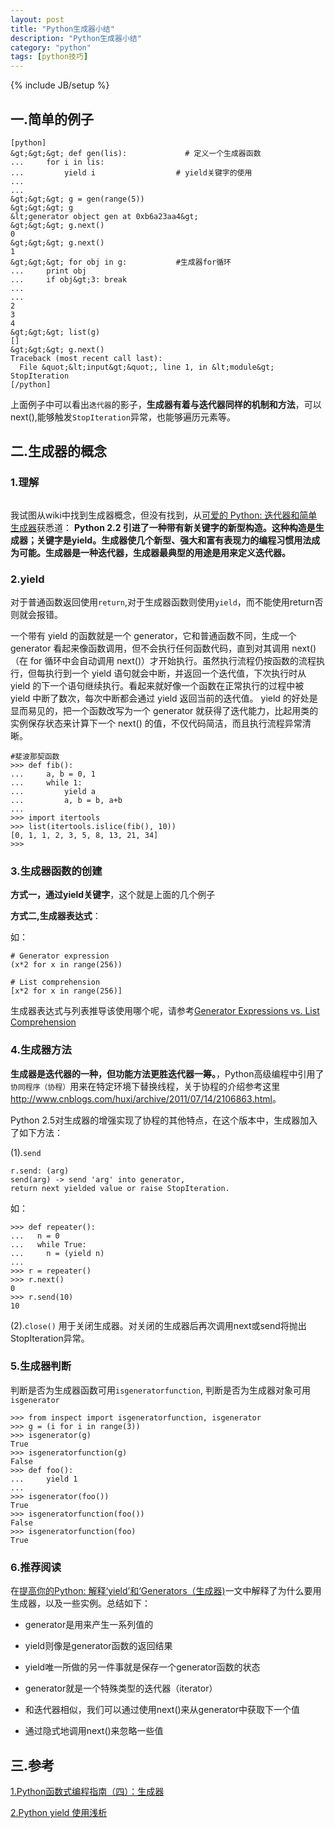 ```yaml
---
layout: post
title: "Python生成器小结"
description: "Python生成器小结"
category: "python"
tags: [python技巧]
---
```

{% include JB/setup %}

<h2>一.简单的例子</h2>

<pre><code>[python]
&amp;gt;&amp;gt;&amp;gt; def gen(lis):             # 定义一个生成器函数
...     for i in lis:
...         yield i                  # yield关键字的使用
...     
... 
&amp;gt;&amp;gt;&amp;gt; g = gen(range(5))
&amp;gt;&amp;gt;&amp;gt; g
&amp;lt;generator object gen at 0xb6a23aa4&amp;gt;
&amp;gt;&amp;gt;&amp;gt; g.next()
0
&amp;gt;&amp;gt;&amp;gt; g.next()
1
&amp;gt;&amp;gt;&amp;gt; for obj in g:           #生成器for循环
...     print obj 
...     if obj&amp;gt;3: break
...     
... 
2
3
4
&amp;gt;&amp;gt;&amp;gt; list(g)
[]
&amp;gt;&amp;gt;&amp;gt; g.next()
Traceback (most recent call last):
  File &amp;quot;&amp;lt;input&amp;gt;&amp;quot;, line 1, in &amp;lt;module&amp;gt;
StopIteration
[/python]
</code></pre>

<p>上面例子中可以看出<code>迭代器</code>的影子，<strong>生成器有着与迭代器同样的机制和方法</strong>，可以next(),能够触发<code>StopIteration</code>异常，也能够遍历元素等。</p>

<!--more-->

<h2>二.生成器的概念</h2>

<h3>1.理解</h3>

<p><img src="http://www.darkbull.net/static/upload/4/yield.jpg" alt="" /></p>

<p>我试图从wiki中找到生成器概念，但没有找到，从<a href="http://www.ibm.com/developerworks/cn/linux/sdk/python/charm-20/">可爱的 Python: 迭代器和简单生成器</a>获悉道：
<strong>Python 2.2 引进了一种带有新关键字的新型构造。这种构造是生成器；关键字是yield。生成器使几个新型、强大和富有表现力的编程习惯用法成为可能。生成器是一种迭代器，生成器最典型的用途是用来定义迭代器。</strong></p>

<h3>2.yield</h3>

<p>对于普通函数返回使用<code>return</code>,对于生成器函数则使用<code>yield</code>，而不能使用return否则就会报错。</p>

<p>一个带有 yield 的函数就是一个 generator，它和普通函数不同，生成一个 generator 看起来像函数调用，但不会执行任何函数代码，直到对其调用 next()（在 for 循环中会自动调用 next()）才开始执行。虽然执行流程仍按函数的流程执行，但每执行到一个 yield 语句就会中断，并返回一个迭代值，下次执行时从 yield 的下一个语句继续执行。看起来就好像一个函数在正常执行的过程中被 yield 中断了数次，每次中断都会通过 yield 返回当前的迭代值。
yield 的好处是显而易见的，把一个函数改写为一个 generator 就获得了迭代能力，比起用类的实例保存状态来计算下一个 next() 的值，不仅代码简洁，而且执行流程异常清晰。</p>

<pre><code>#斐波那契函数
&gt;&gt;&gt; def fib():
...     a, b = 0, 1
...     while 1:
...         yield a
...         a, b = b, a+b
...         
&gt;&gt;&gt; import itertools
&gt;&gt;&gt; list(itertools.islice(fib(), 10))
[0, 1, 1, 2, 3, 5, 8, 13, 21, 34]
&gt;&gt;&gt; 
</code></pre>

<h3>3.生成器函数的创建</h3>

<p><strong>方式一，通过yield关键字</strong>，这个就是上面的几个例子</p>

<p><strong>方式二,生成器表达式</strong>：</p>

<p>如：</p>

<pre><code># Generator expression
(x*2 for x in range(256))

# List comprehension
[x*2 for x in range(256)]
</code></pre>

<p>生成器表达式与列表推导该使用哪个呢，请参考<a href="http://stackoverflow.com/questions/47789/generator-expressions-vs-list-comprehension?rq=1">Generator Expressions vs. List Comprehension</a></p>

<h3>4.生成器方法</h3>

<p><strong>生成器是迭代器的一种，但功能方法更胜迭代器一筹。</strong>，Python高级编程中引用了<code>协同程序（协程）</code>用来在特定环境下替换线程，关于协程的介绍参考这里<a href="http://www.cnblogs.com/huxi/archive/2011/07/14/2106863.html">http://www.cnblogs.com/huxi/archive/2011/07/14/2106863.html</a>。</p>

<p>Python 2.5对生成器的增强实现了协程的其他特点，在这个版本中，生成器加入了如下方法：</p>

<p>(1).<code>send</code></p>

<pre><code>r.send: (arg)                                                
send(arg) -&gt; send 'arg' into generator,                      
return next yielded value or raise StopIteration.
</code></pre>

<p>如：</p>

<pre><code>&gt;&gt;&gt; def repeater():
...   n = 0
...   while True:
...     n = (yield n)
...
&gt;&gt;&gt; r = repeater()
&gt;&gt;&gt; r.next()
0
&gt;&gt;&gt; r.send(10)
10
</code></pre>

<p>(2).<code>close()</code>  用于关闭生成器。对关闭的生成器后再次调用next或send将抛出StopIteration异常。</p>

<h3>5.生成器判断</h3>

<p>判断是否为生成器函数可用<code>isgeneratorfunction</code>, 判断是否为生成器对象可用<code>isgenerator</code></p>

<pre><code>&gt;&gt;&gt; from inspect import isgeneratorfunction, isgenerator
&gt;&gt;&gt; g = (i for i in range(3))
&gt;&gt;&gt; isgenerator(g)
True
&gt;&gt;&gt; isgeneratorfunction(g)
False
&gt;&gt;&gt; def foo():
...     yield 1
... 
&gt;&gt;&gt; isgenerator(foo())
True
&gt;&gt;&gt; isgeneratorfunction(foo())
False
&gt;&gt;&gt; isgeneratorfunction(foo)
True
</code></pre>

<h3>6.推荐阅读</h3>

<p>在<a href="http://www.oschina.net/translate/improve-your-python-yield-and-generators-explained">提高你的Python: 解释‘yield’和‘Generators（生成器)</a>一文中解释了为什么要用生成器，以及一些实例。总结如下：</p>

<ul>
<li><p>generator是用来产生一系列值的</p></li>
<li><p>yield则像是generator函数的返回结果</p></li>
<li><p>yield唯一所做的另一件事就是保存一个generator函数的状态</p></li>
<li><p>generator就是一个特殊类型的迭代器（iterator）</p></li>
<li><p>和迭代器相似，我们可以通过使用next()来从generator中获取下一个值</p></li>
<li><p>通过隐式地调用next()来忽略一些值</p></li>
</ul>

<h2>三.参考</h2>

<p><a href="http://www.cnblogs.com/huxi/archive/2011/07/14/2106863.html">1.Python函数式编程指南（四）：生成器</a></p>

<p><a href="https://www.ibm.com/developerworks/cn/opensource/os-cn-python-yield/">2.Python yield 使用浅析</a></p>
